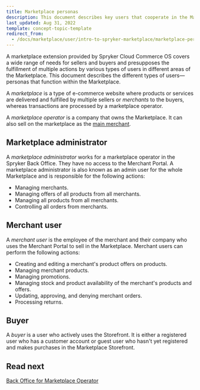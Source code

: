```yaml
---
title: Marketplace personas
description: This document describes key users that cooperate in the Marketplace environment.
last_updated: Aug 31, 2022
template: concept-topic-template
redirect_from:
  - /docs/marketplace/user/intro-to-spryker-marketplace/marketplace-personas.html
---
```


A marketplace extension provided by Spryker Cloud Commerce OS covers a wide range of needs for sellers and buyers and presupposes the fulfillment of multiple actions by various types of users in different areas of the Marketplace. This document describes the different types of users—personas that function within the Marketplace.

A *marketplace* is a type of e-commerce website where products or services are delivered and fulfilled by multiple sellers or *merchants* to the buyers, whereas transactions are processed by a marketplace operator.

A *marketplace operator* is a company that owns the Marketplace. It can also sell on the marketplace as the [main merchant](/docs/pbc/all/merchant-management/{{site.version}}/marketplace/marketplace-merchant-feature-overview/main-merchant.html).

## Marketplace administrator

A *marketplace administrator* works for a marketplace operator in the Spryker Back Office. They have no access to the Merchant Portal. A marketplace administrator is also known as an admin user for the whole Marketplace and is responsible for the following actions:
- Managing merchants.
- Managing offers of all products from all merchants.
- Managing all products from all merchants.
- Controlling all orders from merchants.

## Merchant user

A *merchant user* is the employee of the merchant and their company who uses the Merchant Portal to sell in the Marketplace. Merchant users can perform the following actions:
- Creating and editing a merchant's product offers on products.
- Managing merchant products.
- Managing promotions.
- Managing stock and product availability of the merchant's products and offers.
- Updating, approving, and denying merchant orders.
- Processing returns.

## Buyer

A *buyer* is a user who actively uses the Storefront. It is either a registered user who has a customer account or guest user who hasn't yet registered and makes purchases in the Marketplace Storefront.

## Read next

[Back Office for Marketplace Operator](/docs/scos/user/intro-to-spryker/spryker-marketplace/back-office-for-marketplace-operator.html)
